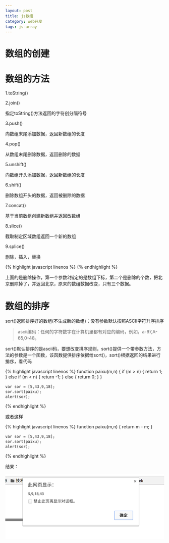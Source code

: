 ```yaml
---
layout: post
title: js数组
category: web开发
tags: js-array
---
```


# 数组的创建

# 数组的方法

1.toString()

2.join()

指定toString()方法返回的字符创分隔符号

3.push()

向数组末尾添加数据，返回新数组的长度

4.pop()

从数组末尾删除数据，返回删除的数据

5.unshift()

向数组开头添加数据，返回新数组的长度

6.shift()

删除数组开头的数据，返回被删除的数据

7.concat()

基于当前数组创建新数组并返回改数组

8.slice()

截取制定区域数组返回一个新的数组

9.splice()

删除，插入，替换

{% highlight javascript linenos %}
	<script type="text/javascript">
		var arr = ["小新",19,"北京","学生"];
		var arr2 = arr.splice(2,1);
		alert(arr2);
		alert(arr);
	</script>
{% endhighlight %}

上面的是删除操作，第一个参数2指定的是数组下标，第二个是删除的个数，把北京删除掉了，并返回北京，原来的数组数据改变，只有三个数据。


# 数组的排序

sort()返回排序好的数组(不生成新的数组)；没有参数默认按照ASCII字符升序排序

> ascii编码：任何的字符数字在计算机里都有对应的编码，例如，a-97,A-65,0-48。

sort()默认排序的是ascii码，要想改变排序规则，sort()提供一个带参数方法，方法的参数是一个函数，该函数提供排序依据给sort()，sort()根据返回的结果进行排序，看代码

{% highlight javascript linenos %}
	function paixu(m,n) {
		if (m > n) {
			return 1;
		} else if (m < n) {
			return -1;
		} else {
			return 0;
		}
	}

	var sor = [5,43,9,18];
	sor.sort(paixu);
	alert(sor);
{% endhighlight %}

或者这样

{% highlight javascript linenos %}
	function paixu(m,n) {
		return m - m;
	}

	var sor = [5,43,9,18];
	sor.sort(paixu);
	alert(sor);
{% endhighlight %}

结果：

![](../assets/paixu.png)